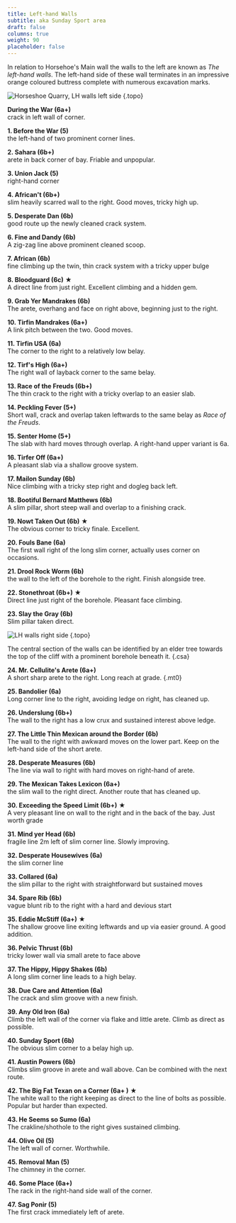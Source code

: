 ```yaml
---
title: Left-hand Walls
subtitle: aka Sunday Sport area
draft: false
columns: true
weight: 90
placeholder: false
---
```


In relation to Horsehoe's Main wall the walls to the left are known as *The left-hand walls*. The left-hand side of these wall terminates in an impressive orange coloured buttress complete with numerous excavation marks.

![Horseshoe Quarry, LH walls left side](/img/peak/stoney/HQLT1.jpg)
{.topo}


**During the War (6a+)**  
crack in left wall of corner.

**1. Before the War (5)**  
the left-hand of two prominent corner lines.

**2. Sahara (6b+)**  
arete in back corner of bay. Friable and unpopular.

**3. Union Jack (5)**  
right-hand corner

**4. African't (6b+)**  
slim heavily scarred wall to the right. Good moves, tricky high up.

**5. Desperate Dan (6b)**  
good route up the newly cleaned crack system.

**6. Fine and Dandy (6b)**  
A zig-zag line above prominent cleaned scoop.

**7. African (6b)**  
fine climbing up the twin, thin crack system with a tricky upper bulge

**8. Bloodguard (6c)** &starf;  
A direct line from just right. Excellent climbing and a hidden gem.

**9. Grab Yer Mandrakes (6b)**  
The arete, overhang and face on right above, beginning just to the right.

**10. Tirfin Mandrakes (6a+)**  
A link pitch between the two. Good moves.

**11. Tirfin USA (6a)**  
The corner to the right to a relatively low belay.

**12. Tirf's High (6a+)**  
The right wall of layback corner to the same belay.

**13. Race of the Freuds (6b+)**  
The thin crack to the right with a tricky overlap to an easier slab.

**14. Peckling Fever (5+)**  
Short wall, crack and overlap taken leftwards to the same belay as *Race of the Freuds*.

**15. Senter Home (5+)**  
The slab with hard moves through overlap. A right-hand upper variant is 6a.

**16. Tirfer Off (6a+)**  
A pleasant slab via a shallow groove system.

**17. Mailon Sunday (6b)**  
Nice climbing with a tricky step right and dogleg back left.

**18. Bootiful Bernard Matthews (6b)**  
A slim pillar, short steep wall and overlap to a finishing crack.

**19. Nowt Taken Out (6b)** &starf;  
The obvious corner to tricky finale. Excellent.

**20. Fouls Bane (6a)**  
The first wall right of the long slim corner, actually uses corner on occasions.

**21. Drool Rock Worm (6b)**  
the wall to the left of the borehole to the right. Finish alongside tree.

**22. Stonethroat (6b+)** &starf;  
Direct line just right of the borehole. Pleasant face climbing.

**23. Slay the Gray (6b)**  
Slim pillar taken direct.

![LH walls right side](/img/peak/stoney/HQLHRH_BIG.jpg)
{.topo}

The central section of the walls can be identified by an elder tree towards the top of the cliff with a prominent borehole beneath it.
{.csa}

**24. Mr. Cellulite's Arete (6a+)**  
A short sharp arete to the right. Long reach at grade.
{.mt0}

**25. Bandolier (6a)**  
Long corner line to the right, avoiding ledge on right, has cleaned up.

**26. Underslung (6b+)**  
The wall to the right has a low crux and sustained interest above ledge.

**27. The Little Thin Mexican around the Border (6b)**  
The wall to the right with awkward moves on the lower part. Keep on the left-hand side of the short arete.

**28. Desperate Measures (6b)**  
The line via wall to right with hard moves on right-hand of arete.

**29. The Mexican Takes Lexicon (6a+)**  
the slim wall to the right direct. Another route that has cleaned up.

**30. Exceeding the Speed Limit (6b+)** &starf;  
A very pleasant line on wall to the right and in the back of the bay. Just worth grade

**31. Mind yer Head (6b)**  
fragile line 2m left of slim corner line. Slowly improving.

**32. Desperate Housewives (6a)**  
the slim corner line

**33. Collared (6a)**  
the slim pillar to the right with straightforward but sustained moves

**34. Spare Rib (6b)**  
vague blunt rib to the right with a hard and devious start

**35. Eddie McStiff (6a+)** &starf;  
The shallow groove line exiting leftwards and up via easier ground. A good addition.

**36. Pelvic Thrust (6b)**  
tricky lower wall via small arete to face above

**37. The Hippy, Hippy Shakes (6b)**  
A long slim corner line leads to a high belay.

**38. Due Care and Attention (6a)**  
The crack and slim groove with a new finish.

**39. Any Old Iron (6a)**  
Climb the left wall of the corner via flake and little arete. Climb as direct as possible.

**40. Sunday Sport (6b)**  
The obvious slim corner to a belay high up.

**41. Austin Powers (6b)**  
Climbs slim groove in arete and wall above. Can be combined with the next route.

**42. The Big Fat Texan on a Corner (6a+ )** &starf;  
The white wall to the right keeping as direct to the line of bolts as possible. Popular but harder than expected.

**43. He Seems so Sumo (6a)**  
The crakline/shothole to the right gives sustained climbing.

**44. Olive Oil (5)**  
The left wall of corner. Worthwhile.

**45. Removal Man (5)**  
The chimney in the corner.

**46. Some Place (6a+)**  
The rack in the right-hand side wall of the corner.

**47. Sag Ponir (5)**  
The first crack immediately left of arete.


